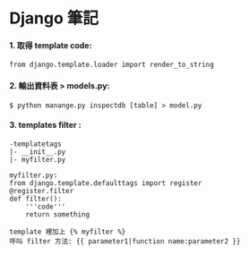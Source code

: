 # Django 筆記
#### 1. 取得 template code:
	from django.template.loader import render_to_string
#### 2. 輸出資料表 > models.py:
	$ python manange.py inspectdb [table] > model.py
#### 3. templates filter :
	-templatetags
	|- __init__.py
	|- myfilter.py
	
	myfilter.py:
	from django.template.defaulttags import register
	@register.filter
	def filter():
	    '''code'''
	    return something
	
	template 裡加上 {% myfilter %}
	呼叫 filter 方法: {{ parameter1|function name:parameter2 }}
